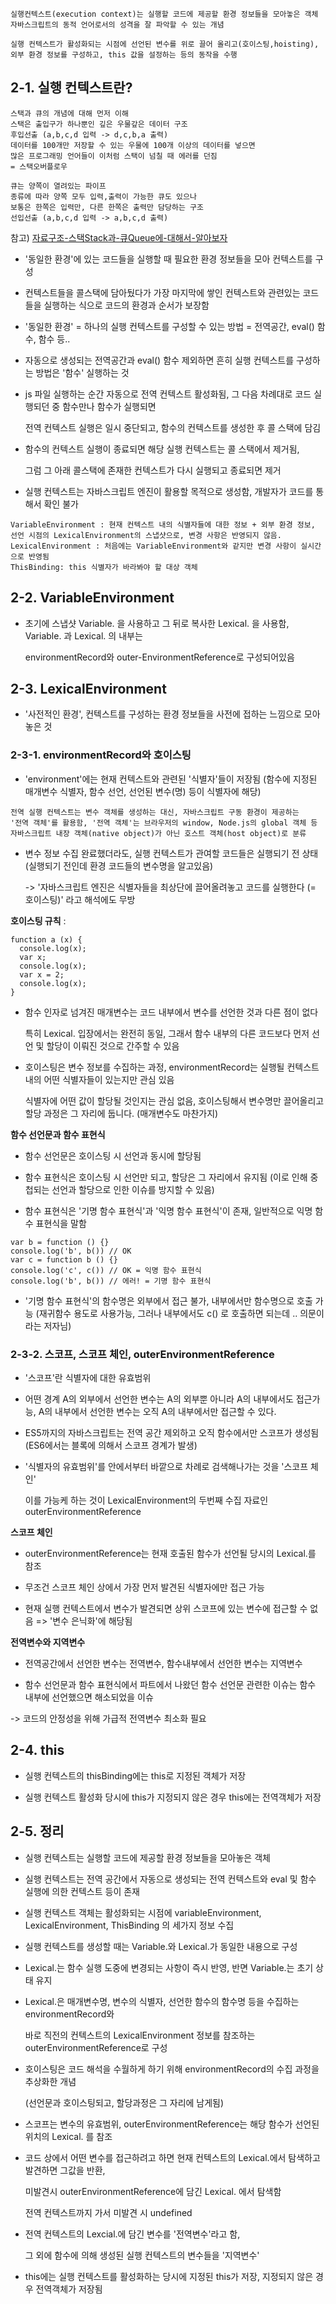 ```
실행컨텍스트(execution context)는 실행할 코드에 제공할 환경 정보들을 모아놓은 객체
자바스크립트의 동적 언어로서의 성격을 잘 파악할 수 있는 개념

실행 컨텍스트가 활성화되는 시점에 선언된 변수를 위로 끌어 올리고(호이스팅,hoisting),
외부 환경 정보를 구성하고, this 값을 설정하는 등의 동작을 수행
```

## 2-1. 실행 컨텍스트란?

```
스택과 큐의 개념에 대해 먼저 이해
스택은 출입구가 하나뿐인 깊은 우물갚은 데이터 구조
후입선출 (a,b,c,d 입력 -> d,c,b,a 출력)
데이터를 100개만 저장할 수 있는 우물에 100개 이상의 데이터를 넣으면
많은 프로그래밍 언어들이 이처럼 스택이 넘칠 때 에러를 던짐
= 스택오버플로우

큐는 양쪽이 열려있는 파이프
종류에 따라 양쪽 모두 입력,출력이 가능한 큐도 있으나
보통은 한쪽은 입력만, 다른 한쪽은 출력만 담당하는 구조
선입선출 (a,b,c,d 입력 -> a,b,c,d 출력)
```

참고) [자료구조-스택Stack과-큐Queue에-대해서-알아보자](https://jud00.tistory.com/entry/%EC%9E%90%EB%A3%8C%EA%B5%AC%EC%A1%B0-%EC%8A%A4%ED%83%9DStack%EA%B3%BC-%ED%81%90Queue%EC%97%90-%EB%8C%80%ED%95%B4%EC%84%9C-%EC%95%8C%EC%95%84%EB%B3%B4%EC%9E%90)

- '동일한 환경'에 있는 코드들을 실행할 때 필요한 환경 정보들을 모아 컨텍스트를 구성

- 컨텍스트들을 콜스택에 담아뒀다가 가장 마지막에 쌓인 컨텍스트와 관련있는
  코드들을 실행하는 식으로 코드의 환경과 순서가 보장함

- '동일한 환경' = 하나의 실행 컨텍스트를 구성할 수 있는 방법 = 전역공간, eval() 함수, 함수 등..

- 자동으로 생성되는 전역공간과 eval() 함수 제외하면 흔히 실행 컨텍스트를 구성하는 방법은 '함수' 실행하는 것

- js 파일 실행하는 순간 자동으로 전역 컨텍스트 활성화됨, 그 다음 차례대로 코드 실행되던 중 함수만나 함수가 실행되면

  전역 컨텍스트 실행은 일시 중단되고, 함수의 컨텍스트를 생성한 후 콜 스택에 담김

- 함수의 컨텍스트 실행이 종료되면 해당 실행 컨텍스트는 콜 스택에서 제거됨,

  그럼 그 아래 콜스택에 존재한 컨텍스트가 다시 실행되고 종료되면 제거

- 실행 컨텍스트는 자바스크립트 엔진이 활용할 목적으로 생성함, 개발자가 코드를 통해서 확인 불가

```
VariableEnvironment : 현재 컨텍스트 내의 식별자들에 대한 정보 + 외부 환경 정보,
선언 시점의 LexicalEnvironment의 스냅샷으로, 변경 사항은 반영되지 않음.
LexicalEnvironment : 처음에는 VariableEnvironment와 같지만 변경 사항이 실시간으로 반영됨
ThisBinding: this 식별자가 바라봐야 할 대상 객체
```

## 2-2. VariableEnvironment

- 초기에 스냅샷 Variable. 을 사용하고 그 뒤로 복사한 Lexical. 을 사용함, Variable. 과 Lexical. 의 내부는

  environmentRecord와 outer-EnvironmentReference로 구성되어있음

## 2-3. LexicalEnvironment

- '사전적인 환경', 컨텍스트를 구성하는 환경 정보들을 사전에 접하는 느낌으로 모아놓은 것

### 2-3-1. environmentRecord와 호이스팅

- 'environment'에는 현재 컨텍스트와 관련된 '식별자'들이 저장됨 (함수에 지정된 매개변수 식별자, 함수 선언, 선언된 변수(명) 등이 식별자에 해당)

```
전역 실행 컨텍스트는 변수 객체를 생성하는 대신, 자바스크립트 구동 환경이 제공하는
'전역 객체'를 활용함, '전역 객체'는 브라우저의 window, Node.js의 global 객체 등
자바스크립트 내장 객체(native object)가 아닌 호스트 객체(host object)로 분류
```

- 변수 정보 수집 완료했더라도, 실행 컨텍스트가 관여할 코드들은 실행되기 전 상태 (실행되기 전인데 환경 코드들의 변수명을 알고있음)

  -> '자바스크립트 엔진은 식별자들을 최상단에 끌어올려놓고 코드를 실행한다 (= 호이스팅)' 라고 해석에도 무방

**호이스팅 규칙** :

```
function a (x) {
  console.log(x);
  var x;
  console.log(x);
  var x = 2;
  console.log(x);
}
```

- 함수 인자로 넘겨진 매개변수는 코드 내부에서 변수를 선언한 것과 다른 점이 없다

  특히 Lexical. 입장에서는 완전히 동일, 그래서 함수 내부의 다른 코드보다 먼저 선언 및 할당이 이뤄진 것으로 간주할 수 있음

- 호이스팅은 변수 정보를 수집하는 과정, environmentRecord는 실행될 컨텍스트 내의 어떤 식별자들이 있는지만 관심 있음

  식별자에 어떤 값이 할당될 것인지는 관심 없음, 호이스팅해서 변수명만 끌어올리고 할당 과정은 그 자리에 둡니다. (매개변수도 마찬가지)

**함수 선언문과 함수 표현식**

- 함수 선언문은 호이스팅 시 선언과 동시에 할당됨

- 함수 표현식은 호이스팅 시 선언만 되고, 할당은 그 자리에서 유지됨 (이로 인해 중첩되는 선언과 할당으로 인한 이슈를 방지할 수 있음)

- 함수 표현식은 '기명 함수 표현식'과 '익명 함수 표현식'이 존재, 일반적으로 익명 함수 표현식을 말함

```
var b = function () {}
console.log('b', b()) // OK
var c = function b () {}
console.log('c', c()) // OK = 익명 함수 표현식
console.log('b', b()) // 에러! = 기명 함수 표현식
```

- '기명 함수 표현식'의 함수명은 외부에서 접근 불가, 내부에서만 함수명으로 호출 가능 (재귀함수 용도로 사용가능, 그러나 내부에서도 c() 로 호출하면 되는데 .. 의문이라는 저자님)

### 2-3-2. 스코프, 스코프 체인, outerEnvironmentReference

- '스코프'란 식별자에 대한 유효범위

- 어떤 경계 A의 외부에서 선언한 변수는 A의 외부뿐 아니라 A의 내부에서도 접근가능, A의 내부에서 선언한 변수는 오직 A의 내부에서만 접근할 수 있다.

- ES5까지의 자바스크립트는 전역 공간 제외하고 오직 함수에서만 스코프가 생성됨 (ES6에서는 블록에 의해서 스코프 경계가 발생)

- '식별자의 유효범위'를 안에서부터 바깥으로 차례로 검색해나가는 것을 '스코프 체인'

  이를 가능케 하는 것이 LexicalEnvironment의 두번째 수집 자료인 outerEnvironmentReference

**스코프 체인**

- outerEnvironmentReference는 현재 호출된 함수가 선언될 당시의 Lexical.를 참조

- 무조건 스코프 체인 상에서 가장 먼저 발견된 식별자에만 접근 가능

- 현재 실행 컨텍스트에서 변수가 발견되면 상위 스코프에 있는 변수에 접근할 수 없음 => '변수 은닉화'에 해당됨

**전역변수와 지역변수**

- 전역공간에서 선언한 변수는 전역변수, 함수내부에서 선언한 변수는 지역변수

- 함수 선언문과 함수 표현식에서 파트에서 나왔던 함수 선언문 관련한 이슈는 함수 내부에 선언했으면 해소되었을 이슈

-> 코드의 안정성을 위해 가급적 전역변수 최소화 필요

## 2-4. this

- 실행 컨텍스트의 thisBinding에는 this로 지정된 객체가 저장

- 실행 컨텍스트 활성화 당시에 this가 지정되지 않은 경우 this에는 전역객체가 저장

## 2-5. 정리

- 실행 컨텍스트는 실행할 코드에 제공할 환경 정보들을 모아놓은 객체

- 실행 컨텍스트는 전역 공간에서 자동으로 생성되는 전역 컨텍스트와 eval 및 함수 실행에 의한 컨텍스트 등이 존재

- 실행 컨텍스트 객체는 활성화되는 시점에 variableEnvironment, LexicalEnvironment, ThisBinding 의 세가지 정보 수집

- 실행 컨텍스트를 생성할 때는 Variable.와 Lexical.가 동일한 내용으로 구성

- Lexical.는 함수 실행 도중에 변경되는 사항이 즉시 반영, 반면 Variable.는 초기 상태 유지

- Lexical.은 매개변수명, 변수의 식별자, 선언한 함수의 함수명 등을 수집하는 environmentRecord와

  바로 직전의 컨텍스트의 LexicalEnvironment 정보를 참조하는 outerEnvironmentReference로 구성

- 호이스팅은 코드 해석을 수월하게 하기 위해 environmentRecord의 수집 과정을 추상화한 개념

  (선언문과 호이스팅되고, 할당과정은 그 자리에 남게됨)

- 스코프는 변수의 유효범위, outerEnvironmentReference는 해당 함수가 선언된 위치의 Lexical. 를 참조

- 코드 상에서 어떤 변수를 접근하려고 하면 현재 컨텍스트의 Lexical.에서 탐색하고 발견하면 그값을 반환,

  미발견시 outerEnvironmentReference에 담긴 Lexical. 에서 탐색함

  전역 컨텍스트까지 가서 미발견 시 undefined

- 전역 컨텍스트의 Lexcial.에 담긴 변수를 '전역변수'라고 함,

  그 외에 함수에 의해 생성된 실행 컨텍스트의 변수들을 '지역변수'

- this에는 실행 컨텍스트를 활성화하는 당시에 지정된 this가 저장, 지정되지 않은 경우 전역객체가 저장됨
